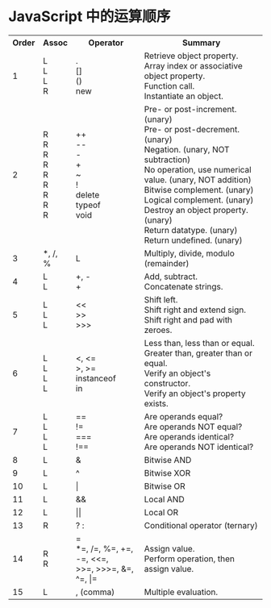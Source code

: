 # JavaScript 中的运算顺序

<table>
    <tbody><tr>
        <th>Order</th>
        <th>Assoc</th>
        <th>Operator</th>
        <th>Summary</th>
    </tr>
    <tr class="odd">
        <td>1</td>
        <td>
            L<br>
            L<br>
            L<br>
            R
        </td>
        <td>
            .<br>
            []<br>
            ()<br>
            new
        </td>
        <td class="summary">
            Retrieve object property.<br>
            Array index or associative object property.<br>
            Function call.<br>
            Instantiate an object.
        </td>
    </tr>
    <tr class="even">
        <td>2</td>
        <td>
            R<br>
            R<br>
            R<br>
            R<br>
            R<br>
            R<br>
            R<br>
            R<br>
            R
        </td>
        <td>
            ++<br>
            --<br>
            -<br>
            +<br>
            ~<br>
            !<br>
            delete<br>
            typeof<br>
            void
        </td>
        <td class="summary">
            Pre- or post-increment. (unary)<br>
            Pre- or post-decrement. (unary)<br>
            Negation. (unary, NOT subtraction)<br>
            No operation, use numerical value. (unary, NOT addition)<br>
            Bitwise complement. (unary)<br>
            Logical complement. (unary)<br>
            Destroy an object property. (unary)<br>
            Return datatype. (unary)<br>
            Return undefined. (unary)
        </td>
    </tr>
    <tr class="odd">
        <td>3</td>
        <td>*, /, %</td>
        <td>L</td>
        <td class="summary">Multiply, divide, modulo (remainder)</td>
    </tr>
    <tr class="even">
        <td>4</td>
        <td>
            L<br>
            L
        </td>
        <td>
            +, -<br>
            +
        </td>
        <td class="summary">
            Add, subtract.<br>
            Concatenate strings.
        </td>
    </tr>
    <tr class="odd">
        <td>5</td>
        <td>
            L<br>
            L<br>
            L
        </td>
        <td>
            &lt;&lt;<br>
            &gt;&gt;<br>
            &gt;&gt;&gt;
        </td>
        <td class="summary">
            Shift left.<br>
            Shift right and extend sign.<br>
            Shift right and pad with zeroes.
        </td>
    </tr>
    <tr class="even">
        <td>6</td>
        <td>
            L<br>
            L<br>
            L<br>
            L
        </td>
        <td>
            &lt;, &lt;=<br>
            &gt;, &gt;=<br>
            instanceof<br>
            in
        </td>
        <td class="summary">
            Less than, less than or equal.<br>
            Greater than, greater than or equal.<br>
            Verify an object's constructor.<br>
            Verify an object's property exists.
        </td>
    </tr>
    <tr class="odd">
        <td>7</td>
        <td>
            L<br>
            L<br>
            L<br>
            L
        </td>
        <td>
            ==<br>
            !=<br>
            ===<br>
            !==
        </td>
        <td class="summary">
            Are operands equal?<br>
            Are operands NOT equal?<br>
            Are operands identical?<br>
            Are operands NOT identical?
        </td>
    </tr>
    <tr class="even">
        <td>8</td>
        <td>L</td>
        <td>&amp;</td>
        <td class="summary">Bitwise AND</td>
    </tr>
    <tr class="odd">
        <td>9</td>
        <td>L</td>
        <td>^</td>
        <td class="summary">Bitwise XOR</td>
    </tr>
    <tr class="even">
        <td>10</td>
        <td>L</td>
        <td>|</td>
        <td class="summary">Bitwise OR</td>
    </tr>
    <tr class="odd">
        <td>11</td>
        <td>L</td>
        <td>&amp;&amp;</td>
        <td class="summary">Local AND</td>
    </tr>
    <tr class="even">
        <td>12</td>
        <td>L</td>
        <td>||</td>
        <td class="summary">Local OR</td>
    </tr>
    <tr class="odd">
        <td>13</td>
        <td>R</td>
        <td>? :</td>
        <td class="summary">Conditional operator (ternary)</td>
    </tr>
    <tr class="even">
        <td>14</td>
        <td>
            R<br>
            R
        </td>
        <td>
            =<br>
            *=, /=, %=, +=, -=, &lt;&lt;=, <br>&gt;&gt;=, &gt;&gt;&gt;=, &amp;=, ^=, |=
        </td>
        <td class="summary">
            Assign value.<br>
            Perform operation, then assign value.
        </td>
    </tr>
    <tr class="odd">
        <td>15</td>
        <td>L</td>
        <td>, (comma)</td>
        <td class="summary">Multiple evaluation.</td>
    </tr>
</tbody></table>